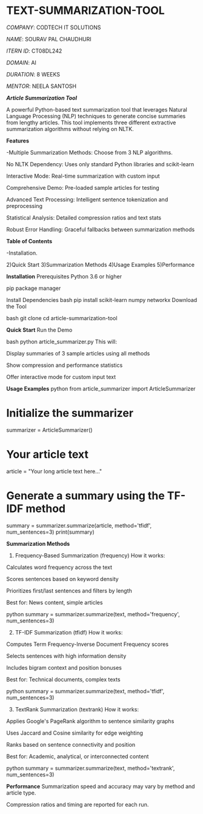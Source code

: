 # TEXT-SUMMARIZATION-TOOL

*COMPANY*: CODTECH IT SOLUTIONS

*NAME*: SOURAV PAL CHAUDHURI

*ITERN ID*: CT08DL242

*DOMAIN*: AI

*DURATION*: 8 WEEKS

*MENTOR*: NEELA SANTOSH


***Article Summarization Tool***

A powerful Python-based text summarization tool that leverages Natural Language Processing (NLP) techniques to generate concise summaries from lengthy articles. This tool implements three different extractive summarization algorithms without relying on NLTK.

**Features**

 -Multiple Summarization Methods: Choose from 3 NLP algorithms.  
 

 No NLTK Dependency: Uses only standard Python libraries and scikit-learn

 Interactive Mode: Real-time summarization with custom input

 Comprehensive Demo: Pre-loaded sample articles for testing

 Advanced Text Processing: Intelligent sentence tokenization and preprocessing

 Statistical Analysis: Detailed compression ratios and text stats

 Robust Error Handling: Graceful fallbacks between summarization methods

**Table of Contents**

-Installation.  

2)Quick Start
3)Summarization Methods
4)Usage Examples
5)Performance

**Installation**
Prerequisites
Python 3.6 or higher

pip package manager

Install Dependencies
bash
pip install scikit-learn numpy networkx
Download the Tool

bash
git clone <repository-url>
cd article-summarization-tool

**Quick Start**
Run the Demo

bash
python article_summarizer.py
This will:

Display summaries of 3 sample articles using all methods

Show compression and performance statistics

Offer interactive mode for custom input text

**Usage Examples**
python
from article_summarizer import ArticleSummarizer

# Initialize the summarizer
summarizer = ArticleSummarizer()

# Your article text
article = "Your long article text here..."

# Generate a summary using the TF-IDF method
summary = summarizer.summarize(article, method='tfidf', num_sentences=3)
print(summary)

**Summarization Methods**
 
1. Frequency-Based Summarization (frequency)
How it works:

Calculates word frequency across the text

Scores sentences based on keyword density

Prioritizes first/last sentences and filters by length

Best for: News content, simple articles

python
summary = summarizer.summarize(text, method='frequency', num_sentences=3)

2. TF-IDF Summarization (tfidf)
How it works:

Computes Term Frequency-Inverse Document Frequency scores

Selects sentences with high information density

Includes bigram context and position bonuses

Best for: Technical documents, complex texts

python
summary = summarizer.summarize(text, method='tfidf', num_sentences=3)

3. TextRank Summarization (textrank)
How it works:

Applies Google's PageRank algorithm to sentence similarity graphs

Uses Jaccard and Cosine similarity for edge weighting

Ranks based on sentence connectivity and position

Best for: Academic, analytical, or interconnected content

python
summary = summarizer.summarize(text, method='textrank', num_sentences=3)

**Performance**
Summarization speed and accuracy may vary by method and article type.

Compression ratios and timing are reported for each run.
